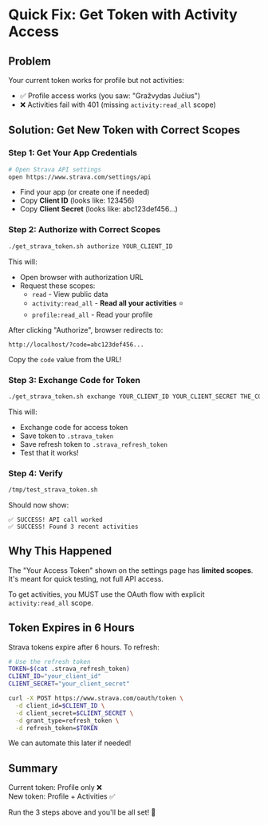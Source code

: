 # Quick Fix: Get Token with Activity Access

## Problem
Your current token works for profile but not activities:
- ✅ Profile access works (you saw: "Gražvydas Jučius") 
- ❌ Activities fail with 401 (missing `activity:read_all` scope)

## Solution: Get New Token with Correct Scopes

### Step 1: Get Your App Credentials
```bash
# Open Strava API settings
open https://www.strava.com/settings/api
```
- Find your app (or create one if needed)
- Copy **Client ID** (looks like: 123456)
- Copy **Client Secret** (looks like: abc123def456...)

### Step 2: Authorize with Correct Scopes
```bash
./get_strava_token.sh authorize YOUR_CLIENT_ID
```
This will:
- Open browser with authorization URL
- Request these scopes:
  - `read` - View public data
  - `activity:read_all` - **Read all your activities** ⭐
  - `profile:read_all` - Read your profile

After clicking "Authorize", browser redirects to:
```
http://localhost/?code=abc123def456...
```
Copy the `code` value from the URL!

### Step 3: Exchange Code for Token
```bash
./get_strava_token.sh exchange YOUR_CLIENT_ID YOUR_CLIENT_SECRET THE_CODE_FROM_URL
```

This will:
- Exchange code for access token
- Save token to `.strava_token`
- Save refresh token to `.strava_refresh_token`
- Test that it works!

### Step 4: Verify
```bash
/tmp/test_strava_token.sh
```

Should now show:
```
✅ SUCCESS! API call worked
✅ SUCCESS! Found 3 recent activities
```

## Why This Happened

The "Your Access Token" shown on the settings page has **limited scopes**. It's meant for quick testing, not full API access.

To get activities, you MUST use the OAuth flow with explicit `activity:read_all` scope.

## Token Expires in 6 Hours

Strava tokens expire after 6 hours. To refresh:

```bash
# Use the refresh token
TOKEN=$(cat .strava_refresh_token)
CLIENT_ID="your_client_id"
CLIENT_SECRET="your_client_secret"

curl -X POST https://www.strava.com/oauth/token \
  -d client_id=$CLIENT_ID \
  -d client_secret=$CLIENT_SECRET \
  -d grant_type=refresh_token \
  -d refresh_token=$TOKEN
```

We can automate this later if needed!

## Summary

Current token: Profile only ❌  
New token: Profile + Activities ✅

Run the 3 steps above and you'll be all set! 🚀
